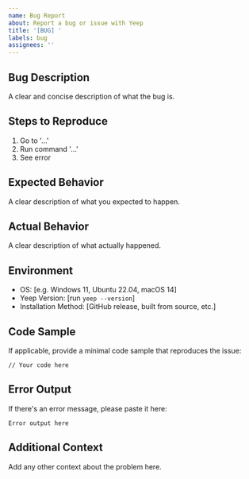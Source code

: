```yaml
---
name: Bug Report
about: Report a bug or issue with Yeep
title: '[BUG] '
labels: bug
assignees: ''
---
```


## Bug Description
A clear and concise description of what the bug is.

## Steps to Reproduce
1. Go to '...'
2. Run command '...'
3. See error

## Expected Behavior
A clear description of what you expected to happen.

## Actual Behavior
A clear description of what actually happened.

## Environment
- OS: [e.g. Windows 11, Ubuntu 22.04, macOS 14]
- Yeep Version: [run `yeep --version`]
- Installation Method: [GitHub release, built from source, etc.]

## Code Sample
If applicable, provide a minimal code sample that reproduces the issue:

```yeep
// Your code here
```

## Error Output
If there's an error message, please paste it here:

```
Error output here
```

## Additional Context
Add any other context about the problem here.
